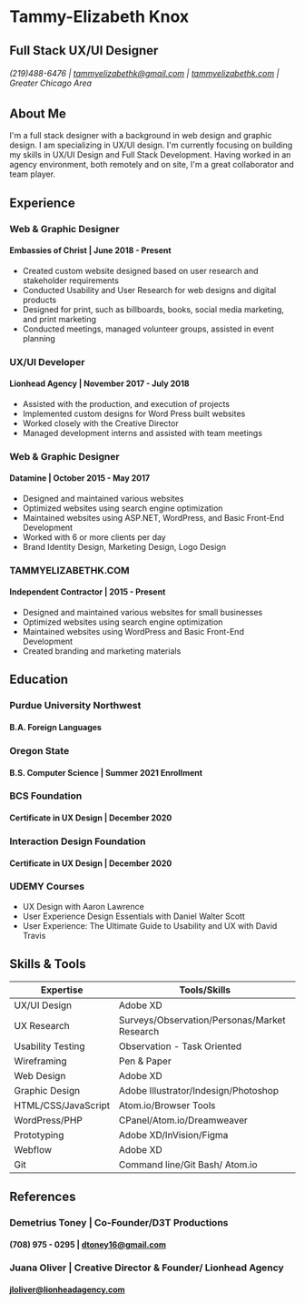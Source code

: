 # Tammy-Elizabeth Knox
## Full Stack UX/UI Designer
###### (219)488-6476 | tammyelizabethk@gmail.com | [tammyelizabethk.com](https://tammyelizabethk.com) | Greater Chicago Area

## About Me
I'm a full stack designer with a background in web design and graphic design. I am specializing in UX/UI design. I'm currently focusing on building my skills in UX/UI Design and Full Stack Development. Having worked in an agency environment, both remotely and on site, I'm a great collaborator and team player.

## Experience
### Web & Graphic Designer
#### Embassies of Christ | June 2018 - Present
* Created custom website designed based on user research and stakeholder requirements
* Conducted Usability and User Research for web designs and digital products
* Designed for print, such as billboards, books, social media marketing, and print marketing
* Conducted meetings, managed volunteer groups, assisted in event planning

### UX/UI Developer
#### Lionhead Agency | November 2017 - July 2018
* Assisted with the production, and execution of projects 
* Implemented custom designs for Word Press built websites 
* Worked closely with the Creative Director 
* Managed development interns and assisted with team meetings

### Web & Graphic Designer
#### Datamine | October 2015 - May 2017
* Designed and maintained various websites 
* Optimized websites using search engine optimization 
* Maintained websites using ASP.NET, WordPress, and Basic Front-End Development 
* Worked with 6 or more clients per day 
* Brand Identity Design, Marketing Design, Logo Design

### TAMMYELIZABETHK.COM
#### Independent Contractor | 2015 - Present
* Designed and maintained various websites for small businesses 
* Optimized websites using search engine optimization 
* Maintained websites using WordPress and Basic Front-End Development 
* Created branding and marketing materials 

## Education

### Purdue University Northwest
#### B.A. Foreign Languages

### Oregon State
#### B.S. Computer Science | Summer 2021 Enrollment

### BCS Foundation
#### Certificate in UX Design | December 2020

### Interaction Design Foundation
#### Certificate in UX Design | December 2020

### UDEMY Courses
* UX Design with Aaron Lawrence
* User Experience Design Essentials with Daniel Walter Scott
* User Experience: The Ultimate Guide to Usability and UX with David Travis

## Skills & Tools
Expertise | Tools/Skills
------ | ------
UX/UI Design | Adobe XD
UX Research | Surveys/Observation/Personas/Market Research
Usability Testing | Observation - Task Oriented
Wireframing | Pen & Paper
Web Design | Adobe XD
Graphic Design | Adobe Illustrator/Indesign/Photoshop
HTML/CSS/JavaScript | Atom.io/Browser Tools
WordPress/PHP | CPanel/Atom.io/Dreamweaver
Prototyping | Adobe XD/InVision/Figma
Webflow | Adobe XD
Git | Command line/Git Bash/ Atom.io

## References

### Demetrius Toney | Co-Founder/D3T Productions
#### (708) 975 - 0295 | dtoney16@gmail.com

### Juana Oliver | Creative Director & Founder/ Lionhead Agency
#### jloliver@lionheadagency.com
